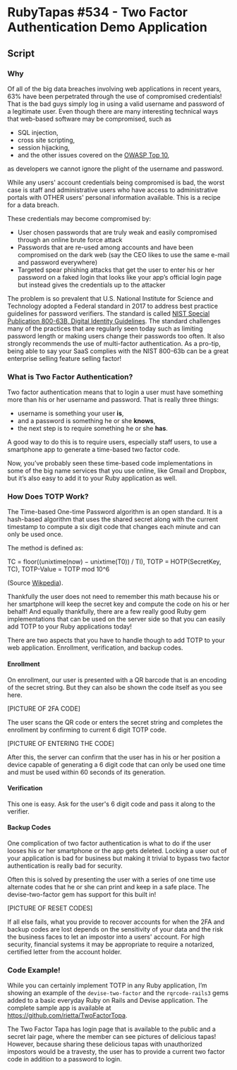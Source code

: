 # RubyTapas #534 - Two Factor Authentication Demo Application

## Script

### Why
Of all of the big data breaches involving web applications in recent years, 63% have been perpetrated through the use of compromised credentials! That is the bad guys simply log in using a valid username and password of a legitimate user. Even though there are many interesting technical ways that web-based software may be compromised, such as
- SQL injection,
- cross site scripting,
- session hijacking,
- and the other issues covered on the [OWASP Top 10](https://www.owasp.org/index.php/Category:OWASP_Top_Ten_Project),

as developers we cannot ignore the plight of the username and password.

While any users' account credentials being compromised is bad, the worst case is staff and administrative users who have access to administrative portals with OTHER users' personal information available. This is a recipe for a data breach.

These credentials may become compromised by:
- User chosen passwords that are truly weak and easily compromised through an online brute force attack
- Passwords that are re-used among accounts and have been compromised on the dark web (say the CEO likes to use the same e-mail and password everywhere)
- Targeted spear phishing attacks that get the user to enter his or her password on a faked login that looks like your app’s official login page but instead gives the credentials up to the attacker

The problem is so prevalent that U.S. National Institute for Science and Technology adopted a Federal standard in 2017 to address best practice guidelines for password verifiers. The standard is called [NIST Special Publication 800-63B, Digital Identity Guidelines](https://pages.nist.gov/800-63-3/sp800-63b.html). The standard challenges many of the practices that are regularly seen today such as limiting password length or making users change their passwords too often. It also strongly recommends the use of multi-factor authentication. As a pro-tip, being able to say your SaaS complies with the NIST 800-63b can be a great enterprise selling feature selling factor!

### What is Two Factor Authentication?

Two factor authentication means that to login a user must have something more than his or her username and password. That is really three things:
- username is something your user **is**,
- and a password is something he or she **knows**,
- the next step is to require something he or she **has**.

A good way to do this is to require users, especially staff users, to use a smartphone app to generate a time-based two factor code.

Now, you’ve probably seen these time-based code implementations in some of the big name services that you use online, like Gmail and Dropbox, but it’s also easy to add it to your Ruby application as well.

### How Does TOTP Work?
The Time-based One-time Password algorithm is an open standard. It is a hash-based algorithm that uses the shared secret along with the current timestamp to compute a six digit code that changes each minute and can only be used once.  

The method is defined as:

TC = floor((unixtime(now) − unixtime(T0)) / TI),
TOTP = HOTP(SecretKey, TC),
TOTP-Value = TOTP mod 10^6

(Source [Wikpedia](https://en.wikipedia.org/wiki/Time-based_One-time_Password_algorithm)).

Thankfully the user does not need to remember this math because his or her smartphone will keep the secret key and compute the code on his or her behalf! And equally thankfully, there are a few really good Ruby gem implementations that can be used on the server side so that you can easily add TOTP to your Ruby applications today!

There are two aspects that you have to handle though to add TOTP to your web application. Enrollment, verification, and backup codes.

#### Enrollment

On enrollment, our user is presented with a QR barcode that is an encoding of the secret string. But they can also be shown the code itself as you see here.

[PICTURE OF 2FA CODE]

The user scans the QR code or enters the secret string and completes the enrollment by confirming to current 6 digit TOTP code.  

[PICTURE OF ENTERING THE CODE]

After this, the server can confirm that the user has in his or her position a device capable of generating a 6 digit code that can only be used one time and must be used within 60 seconds of its generation.

#### Verification

This one is easy. Ask for the user's 6 digit code and pass it along to the verifier.

#### Backup Codes

One complication of two factor authentication is what to do if the user looses his or her smartphone or the app gets deleted. Locking a user out of your application is bad for business but making it trivial to bypass two factor authentication is really bad for security.

Often this is solved by presenting the user with a series of one time use alternate codes that he or she can print and keep in a safe place. The devise-two-factor gem has support for this built in!

[PICTURE OF RESET CODES]

If all else fails, what you provide to recover accounts for when the 2FA and backup codes are lost depends on the sensitivity of your data and the risk the business faces to let an impostor into a users' account. For high security, financial systems it may be appropriate to require a notarized, certified letter from the account holder.

### Code Example!
While you can certainly implement TOTP in any Ruby application, I’m showing an example of the `devise-two-factor` and the `rqrcode-rails3` gems added to a basic everyday Ruby on Rails and Devise application. The complete sample app is available at https://github.com/rietta/TwoFactorTopa.

The Two Factor Tapa has login page that is available to the public and a secret lair page, where the member can see pictures of delicious tapas! However, because sharing these delicious tapas with unauthorized impostors would be a travesty, the user has to provide a current two factor code in addition to a password to login.
